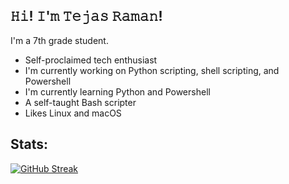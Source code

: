 
## 𝙷𝚒! 𝙸'𝚖 𝚃𝚎𝚓𝚊𝚜 𝚁𝚊𝚖𝚊𝚗!

I'm a 7th grade student.
- Self-proclaimed tech enthusiast
- I'm currently working on Python scripting, shell scripting, and Powershell
- I'm currently learning Python and Powershell
- A self-taught Bash scripter
- Likes Linux and macOS

## Stats:
[![GitHub Streak](https://streak-stats.demolab.com?user=tejasraman&theme=gruvbox_duo&hide_border=true)](https://git.io/streak-stats)

